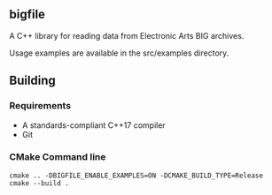 ## bigfile

A C++ library for reading data from Electronic Arts BIG archives.

Usage examples are available in the src/examples directory.


## Building

### Requirements

  * A standards-compliant C++17 compiler
  * Git


### CMake Command line

```
cmake .. -DBIGFILE_ENABLE_EXAMPLES=ON -DCMAKE_BUILD_TYPE=Release
cmake --build .
```
